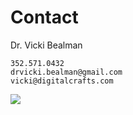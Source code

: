 # Contact 

Dr. Vicki Bealman

    352.571.0432
    drvicki.bealman@gmail.com
    vicki@digitalcrafts.com

![](https://coursereport-production.imgix.net/uploads/school/logo/220/original/social-media.png?w=200&h=200)